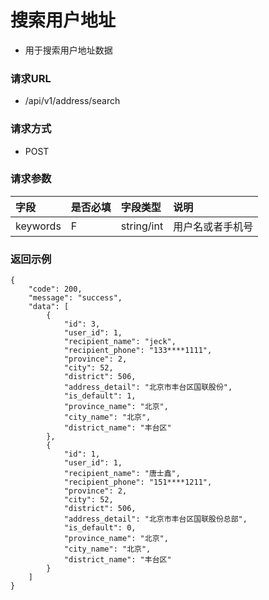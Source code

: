 # 搜索用户地址

* 用于搜索用户地址数据

### 请求URL

* /api/v1/address/search

### 请求方式
* POST
### 请求参数

| 字段       | 是否必填 | 字段类型       | 说明 |
|:---------|:-----|:-----------|:--|
| keywords | F    | string/int | 用户名或者手机号 |

### 返回示例

```
{
    "code": 200,
    "message": "success",
    "data": [
        {
            "id": 3,
            "user_id": 1,
            "recipient_name": "jeck",
            "recipient_phone": "133****1111",
            "province": 2,
            "city": 52,
            "district": 506,
            "address_detail": "北京市丰台区国联股份",
            "is_default": 1,
            "province_name": "北京",
            "city_name": "北京",
            "district_name": "丰台区"
        },
        {
            "id": 1,
            "user_id": 1,
            "recipient_name": "唐士鑫",
            "recipient_phone": "151****1211",
            "province": 2,
            "city": 52,
            "district": 506,
            "address_detail": "北京市丰台区国联股份总部",
            "is_default": 0,
            "province_name": "北京",
            "city_name": "北京",
            "district_name": "丰台区"
        }
    ]
}
```
